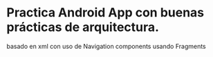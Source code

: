 # Practica Android App con buenas prácticas de arquitectura.

basado en xml con uso de Navigation components usando Fragments
